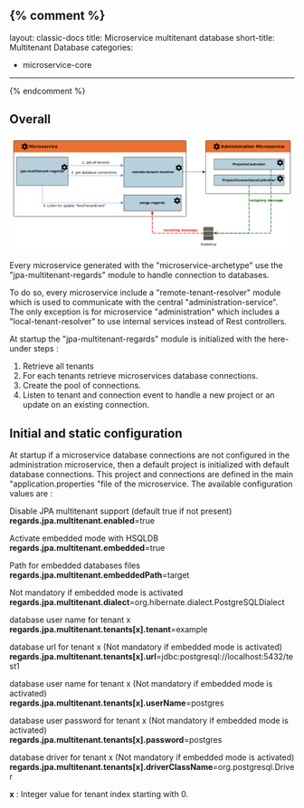 {% comment %}
---
layout: classic-docs
title: Microservice multitenant database
short-title: Multitenant Database
categories:
  - microservice-core
---
{% endcomment %}

## Overall

![](/assets/images/jpa/jpa.png)

Every microservice generated with the "microservice-archetype" use the "jpa-multitenant-regards" module to handle connection to databases.

To do so, every microservice include a "remote-tenant-resolver" module which is used to communicate with the central "administration-service".  
The only exception is for microservice "administration" which includes a "local-tenant-resolver" to use internal services instead of Rest controllers.

At startup the "jpa-multitenant-regards" module is initialized with the here-under steps :
1. Retrieve all tenants
2. For each tenants retrieve microservices database connections.
3. Create the pool of connections.
4. Listen to tenant and connection event to handle a new project or an update on an existing connection.  

## Initial and static configuration

At startup if a microservice database connections are not configured in the administration microservice, then a default project is initialized with default database connections. This project and connections are defined in the main "application.properties "file of the microservice. The available configuration values are :

Disable JPA multitenant support  (default true if not present)  
**regards.jpa.multitenant.enabled**=true

Activate embedded mode with HSQLDB  
**regards.jpa.multitenant.embedded**=true

Path for embedded databases files  
**regards.jpa.multitenant.embeddedPath**=target

Not mandatory if embedded mode is activated  
**regards.jpa.multitenant.dialect**=org.hibernate.dialect.PostgreSQLDialect

database user name for tenant x<br>
**regards.jpa.multitenant.tenants[x].tenant**=example

database url for tenant x (Not mandatory if embedded mode is activated)
**regards.jpa.multitenant.tenants[x].url**=jdbc:postgresql://localhost:5432/test1

database user name for tenant x (Not mandatory if embedded mode is activated)  
**regards.jpa.multitenant.tenants[x].userName**=postgres

database user password for tenant x (Not mandatory if embedded mode is activated)  
**regards.jpa.multitenant.tenants[x].password**=postgres  

database driver for tenant x (Not mandatory if embedded mode is activated)  
**regards.jpa.multitenant.tenants[x].driverClassName**=org.postgresql.Driver

**x** : Integer value for tenant index starting with 0.
